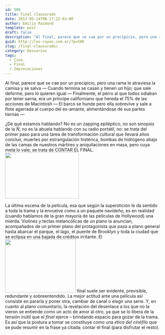 ```yaml
---
id: 586
title: Final clausurado
date: 2012-05-14T06:17:22-03:00
author: Emilio Raimond
template: post
draft: false
description: "Al final, parece que se cae por un precipicio, pero una rama le atraviesa la camisa y se salva — Cuando termina se casan y tienen un hijo; que sale deforme, pero lo quieren igual — Finalmente, el perro al que todos odiaban por tener sarna, era un príncipe californiano que hereda el 75% de las acciones de Macintosh — El barco se hunde pero ella sobrevive y sale a flote agarrada al cuerpo del ex-amante, alimentándose de sus partes tiernas"
guid: http://los-rayos.com.ar/?p=586
slug: /final-clausurado/
category: Desvaríos
tags:
  - Cine
  - Final
  - Imprecaciones
---
```

Al final, parece que se cae por un precipicio, pero una rama le atraviesa la camisa y se salva — Cuando termina se casan y tienen un hijo; que sale deforme, pero lo quieren igual — Finalmente, el perro al que todos odiaban por tener sarna, era un príncipe californiano que hereda el 75% de las acciones de Macintosh — El barco se hunde pero ella sobrevive y sale a flote agarrada al cuerpo del ex-amante, alimentándose de sus partes tiernas —

¿De qué estamos hablando? No es un zapping epiléptico, no son sinopsis de la _Ñ_, no es la abuela hablando con su radio portatil, no: se trata del primer paso para una tarea de transformación cultural que llevará años concluir, muertes por estrangulación histérica, bombas de hidrógeno abajo de las camas de nuestros mártires y aniquilaciones en masa, pero cuya meta lo vale; se trata de CONTAR EL FINAL.<img class="alignright" src="https://1.bp.blogspot.com/_weaiXj65BOA/SfvphKcvXvI/AAAAAAAAAI8/fCJ8w9C4a8M/s400/creditos.jpg" alt="" width="240" height="150" />

La última escena de la película, esa que según la superstición le da sentido a toda la trama y la envuelve como a un paquete navideño, es en realidad (cuando hablamos de la gran mayoría de las películas de Hollywood) una mierda. Violines y teclas melancólicas de un piano la anuncian, acompañados de un primer plano del protagonista que pasa a plano general hasta abarcar el parque, el lago, el puente de Brooklyn y toda la ciudad que se eclipsa en una bajada de créditos irritante. El<img class="alignleft" title="créditos" src="https://1.bp.blogspot.com/_txqdv31XAiE/S9suv2hsbfI/AAAAAAAAfU0/i0UGDiWYmto/s1600/creditosL.jpg" alt="" width="230" height="173" /> final suele ser evidente, previsible, redundante y sobreentendido. La mejor actitud ante una película así consiste en pararla y poner otra, cambiar de canal o elegir una serie. Y, en cuanto al plano comunitario, la revelación del desenlace a los que no la vieron se entiende como un acto de amor al otro, ya que se lo libera de la tensión inútil que el _final_ ejerce &#8211; brindando espacio para gozar de la trama. Es así que la postura a tomar se constituye como una _ética del cinéfilo_ que se pude resumir en la frase ya citada: contar el final (para disfrutar el resto).
